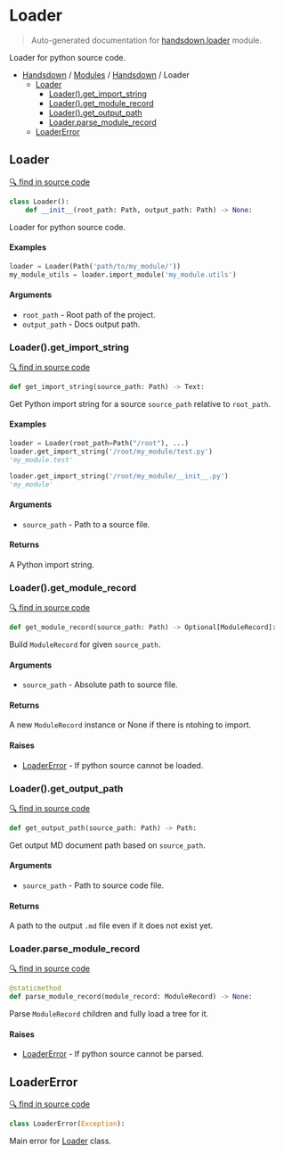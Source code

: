 # Loader

> Auto-generated documentation for [handsdown.loader](https://github.com/vemel/handsdown/blob/master/handsdown/loader.py) module.

Loader for python source code.

- [Handsdown](../README.md#-handsdown---python-documentation-generator) / [Modules](../MODULES.md#modules) / [Handsdown](index.md#handsdown) / Loader
  - [Loader](#loader)
    - [Loader().get_import_string](#loaderget_import_string)
    - [Loader().get_module_record](#loaderget_module_record)
    - [Loader().get_output_path](#loaderget_output_path)
    - [Loader.parse_module_record](#loaderparse_module_record)
  - [LoaderError](#loadererror)

## Loader

[🔍 find in source code](https://github.com/vemel/handsdown/blob/master/handsdown/loader.py#L23)

```python
class Loader():
    def __init__(root_path: Path, output_path: Path) -> None:
```

Loader for python source code.

#### Examples

```python
loader = Loader(Path('path/to/my_module/'))
my_module_utils = loader.import_module('my_module.utils')
```

#### Arguments

- `root_path` - Root path of the project.
- `output_path` - Docs output path.

### Loader().get_import_string

[🔍 find in source code](https://github.com/vemel/handsdown/blob/master/handsdown/loader.py#L126)

```python
def get_import_string(source_path: Path) -> Text:
```

Get Python import string for a source `source_path` relative to `root_path`.

#### Examples

```python
loader = Loader(root_path=Path("/root"), ...)
loader.get_import_string('/root/my_module/test.py')
'my_module.test'

loader.get_import_string('/root/my_module/__init__.py')
'my_module'
```

#### Arguments

- `source_path` - Path to a source file.

#### Returns

A Python import string.

### Loader().get_module_record

[🔍 find in source code](https://github.com/vemel/handsdown/blob/master/handsdown/loader.py#L65)

```python
def get_module_record(source_path: Path) -> Optional[ModuleRecord]:
```

Build `ModuleRecord` for given `source_path`.

#### Arguments

- `source_path` - Absolute path to source file.

#### Returns

A new `ModuleRecord` instance or None if there is ntohing to import.

#### Raises

- [LoaderError](#loadererror) - If python source cannot be loaded.

### Loader().get_output_path

[🔍 find in source code](https://github.com/vemel/handsdown/blob/master/handsdown/loader.py#L44)

```python
def get_output_path(source_path: Path) -> Path:
```

Get output MD document path based on `source_path`.

#### Arguments

- `source_path` - Path to source code file.

#### Returns

A path to the output `.md` file even if it does not exist yet.

### Loader.parse_module_record

[🔍 find in source code](https://github.com/vemel/handsdown/blob/master/handsdown/loader.py#L110)

```python
@staticmethod
def parse_module_record(module_record: ModuleRecord) -> None:
```

Parse `ModuleRecord` children and fully load a tree for it.

#### Raises

- [LoaderError](#loadererror) - If python source cannot be parsed.

## LoaderError

[🔍 find in source code](https://github.com/vemel/handsdown/blob/master/handsdown/loader.py#L17)

```python
class LoaderError(Exception):
```

Main error for [Loader](#loader) class.

